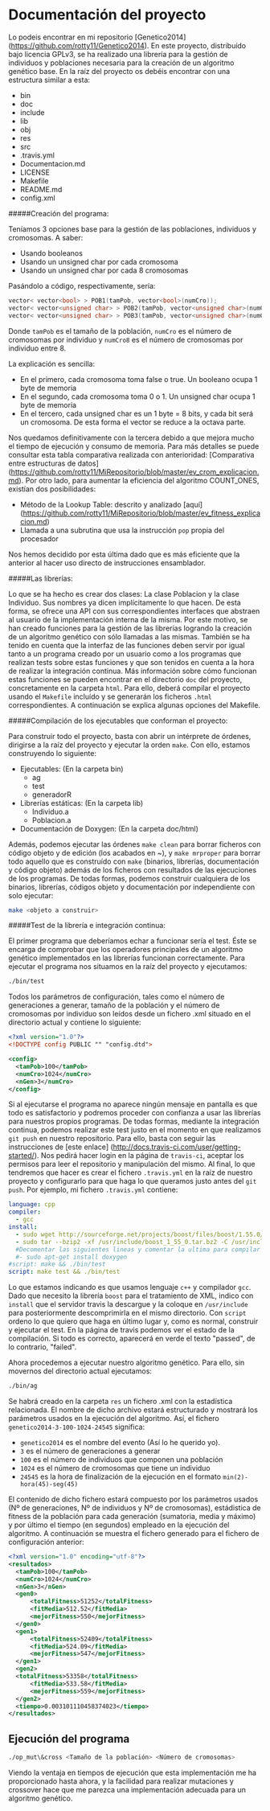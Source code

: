 Documentación del proyecto
==========================

Lo podeis encontrar en mi repositorio [Genetico2014] (https://github.com/rotty11/Genetico2014). En este proyecto, distribuído bajo licencia GPLv3, se ha realizado una librería para la gestión de individuos y poblaciones necesaria para la creación de un algoritmo genético base. En la raíz del proyecto os debéis encontrar con una estructura similar a esta:

  - bin
  - doc
  - include
  - lib
  - obj
  - res
  - src
  - .travis.yml
  - Documentacion.md
  - LICENSE
  - Makefile
  - README.md
  - config.xml

#####Creación del programa:

Teníamos 3 opciones base para la gestión de las poblaciones, individuos y cromosomas. A saber:

  - Usando booleanos
  - Usando un unsigned char por cada cromosoma
  - Usando un unsigned char por cada 8 cromosomas

Pasándolo a código, respectivamente, sería:

  ```c++
  vector< vector<bool> > POB1(tamPob, vector<bool>(numCro));
  vector< vector<unsigned char> > POB2(tamPob, vector<unsigned char>(numCro));
  vector< vector<unsigned char> > POB3(tamPob, vector<unsigned char>(numCro8));
  ```
Donde `tamPob` es el tamaño de la población, `numCro` es el número de cromosomas por individuo y `numCro8` es el número de cromosomas por individuo entre 8.

La explicación es sencilla:

  - En el primero, cada cromosoma toma false o true. Un booleano ocupa 1 byte de memoria
  - En el segundo, cada cromosoma toma 0 o 1. Un unsigned char ocupa 1 byte de memoria
  - En el tercero, cada unsigned char es un 1 byte = 8 bits, y cada bit será un cromosoma. De esta forma el vector se reduce a la octava parte.

Nos quedamos definitivamente con la tercera debido a que mejora mucho el tiempo de ejecución y consumo de memoria. Para más detalles se puede consultar esta tabla comparativa realizada con anterioridad: [Comparativa entre estructuras de datos] (https://github.com/rotty11/MiRepositorio/blob/master/ev_crom_explicacion.md). Por otro lado, para aumentar la eficiencia del algoritmo COUNT_ONES, existían dos posibilidades:

  - Método de la Lookup Table: descrito y analizado [aquí] (https://github.com/rotty11/MiRepositorio/blob/master/ev_fitness_explicacion.md)
  - Llamada a una subrutina que usa la instrucción `pop` propia del procesador

Nos hemos decidido por esta última dado que es más eficiente que la anterior al hacer uso directo de instrucciones ensamblador.

#####Las librerías:

Lo que se ha hecho es crear dos clases: La clase Poblacion y la clase Individuo. Sus nombres ya dicen implícitamente lo que hacen. De esta forma, se ofrece una API con sus correspondientes interfaces que abstraen al usuario de la implementación interna de la misma. Por este motivo, se han creado funciones para la gestión de las librerías logrando la creación de un algoritmo genético con sólo llamadas a las mismas. También se ha tenido en cuenta que la interfaz de las funciones deben servir por igual tanto a un programa creado por un usuario como a los programas que realizan tests sobre estas funciones y que son tenidos en cuenta a la hora de realizar la integración continua. Más información sobre cómo funcionan estas funciones se pueden encontrar en el directorio `doc` del proyecto, concretamente en la carpeta `html`. Para ello, deberá compilar el proyecto usando el `Makefile` incluído y se generarán los ficheros `.html` correspondientes. A continuación se explica algunas opciones del Makefile.

#####Compilación de los ejecutables que conforman el proyecto:

Para construir todo el proyecto, basta con abrir un intérprete de órdenes, dirigirse a la raíz del proyecto y ejecutar la orden `make`. Con ello, estamos construyendo lo siguiente:

  - Ejecutables: (En la carpeta bin)
    - ag
    - test
    - generadorR
  - Librerías estáticas: (En la carpeta lib)
    - Individuo.a
    - Poblacion.a
  - Documentación de Doxygen: (En la carpeta doc/html)

Además, podemos ejecutar las órdenes `make clean` para borrar ficheros con código objeto y de edición (los acabados en ~), y `make mrproper` para borrar todo aquello que es construído con `make` (binarios, librerías, documentación y código objeto) además de los ficheros con resultados de las ejecuciones de los programas. De todas formas, podemos construir cualquiera de los binarios, librerías, códigos objeto y documentación por independiente con solo ejecutar:

  ```bash
  make <objeto a construir>
  ```

#####Test de la librería e integración continua:

El primer programa que deberíamos echar a funcionar sería el test. Éste se encarga de comprobar que los operadores principales de un algoritmo genético implementados en las librerías funcionan correctamente. Para ejecutar el programa nos situamos en la raíz del proyecto y ejecutamos:

  ```bash
  ./bin/test
  ```
  
Todos los parámetros de configuración, tales como el número de generaciones a generar, tamaño de la población y el número de cromosomas por individuo son leídos desde un fichero .xml situado en el directorio actual y contiene lo siguiente:

  ```xml
  <?xml version="1.0"?>
  <!DOCTYPE config PUBLIC "" "config.dtd">

  <config>
	<tamPob>100</tamPob>
	<numCro>1024</numCro>
	<nGen>3</numCro>
  </config>
  ```
  
Si al ejecutarse el programa no aparece ningún mensaje en pantalla es que todo es satisfactorio y podremos proceder con confianza a usar las librerías para nuestros propios programas. De todas formas, mediante la integración continua, podemos realizar este test justo en el momento en que realizamos `git push` en nuestro repositorio. Para ello, basta con seguir las instrucciones de [este enlace] (http://docs.travis-ci.com/user/getting-started/). Nos pedirá hacer login en la página de `travis-ci`, aceptar los permisos para leer el repositorio y manipulación del mismo. Al final, lo que tendremos que hacer es crear el fichero `.travis.yml` en la raíz de nuestro proyecto y configurarlo para que haga lo que queramos justo antes del `git push`. Por ejemplo, mi fichero `.travis.yml` contiene:

  ```yml
  language: cpp
  compiler:
    - gcc
  install: 
    - sudo wget http://sourceforge.net/projects/boost/files/boost/1.55.0/boost_1_55_0.tar.bz2/download -O /usr/include/boost_1_55_0.tar.bz2
    - sudo tar --bzip2 -xf /usr/include/boost_1_55_0.tar.bz2 -C /usr/include
    #Decomentar las siguientes lineas y comentar la ultima para compilar absolutamente todo  
    #- sudo apt-get install doxygen
  #script: make && ./bin/test
  script: make test && ./bin/test
  ```

Lo que estamos indicando es que usamos lenguaje `c++` y compilador `gcc`. Dado que necesito la librería `boost` para el tratamiento de XML, indico con `install` que el servidor travis la descargue y la coloque en `/usr/include` para posteriormente descomprimirla en el mismo directorio. Con `script` ordeno lo que quiero que haga en último lugar y, como es normal, construir y ejecutar el test. En la página de travis podemos ver el estado de la compilación. Si todo es correcto, aparecerá en verde el texto "passed", de lo contrario, "failed".

Ahora procedemos a ejecutar nuestro algoritmo genético. Para ello, sin movernos del directorio actual ejecutamos:

  ```bash
  ./bin/ag
  ```

Se habrá creado en la carpeta `res` un fichero .xml con la estadística relacionada. El nombre de dicho archivo estará estructurado y mostrará los parámetros usados en la ejecución del algoritmo. Así, el fichero `genetico2014-3-100-1024-24545` significa:

  - `genetico2014` es el nombre del evento (Así lo he querido yo).
  - `3` es el número de generaciones a generar
  - `100` es el número de individuos que componen una población
  - `1024` es el número de cromosomas que tiene un individuo
  - `24545` es la hora de finalización de la ejecución en el formato `min(2)-hora(45)-seg(45)`
  
El contenido de dicho fichero estará compuesto por los parámetros usados (Nº de generaciones, Nº de individuos y Nº de cromosomas), estádistica de fitness de la población para cada generación (sumatoria, media y máximo) y por último el tiempo (en segundos) empleado en la ejecución del algoritmo. A continuación se muestra el fichero generado para el fichero de configuración anterior:

  ```xml
  <?xml version="1.0" encoding="utf-8"?>
  <resultados>
  	<tamPob>100</tamPob>
  	<numCro>1024</numCro>
  	<nGen>3</nGen>
  	<gen0>
  		<totalFitness>51252</totalFitness>
  		<fitMedia>512.52</fitMedia>
  		<mejorFitness>550</mejorFitness>
  	</gen0>
  	<gen1>
  		<totalFitness>52409</totalFitness>
  		<fitMedia>524.09</fitMedia>
  		<mejorFitness>547</mejorFitness>
  	</gen1>
  	<gen2>
  	<totalFitness>53358</totalFitness>
  		<fitMedia>533.58</fitMedia>
  		<mejorFitness>559</mejorFitness>
  	</gen2>
  	<tiempo>0.003101110458374023</tiempo>
  </resultados>
  ```

Ejecución del programa
----------------------

  ```bash
  ./op_mut\&cross <Tamaño de la población> <Número de cromosomas>
  ```
Viendo la ventaja en tiempos de ejecución que esta implementación me ha proporcionado hasta ahora, y la facilidad para realizar mutaciones y crossover hace que me parezca una implementación adecuada para un algoritmo genético.
